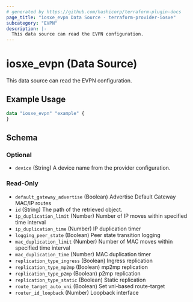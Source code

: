 ```yaml
---
# generated by https://github.com/hashicorp/terraform-plugin-docs
page_title: "iosxe_evpn Data Source - terraform-provider-iosxe"
subcategory: "EVPN"
description: |-
  This data source can read the EVPN configuration.
---
```


# iosxe_evpn (Data Source)

This data source can read the EVPN configuration.

## Example Usage

```terraform
data "iosxe_evpn" "example" {
}
```

<!-- schema generated by tfplugindocs -->
## Schema

### Optional

- `device` (String) A device name from the provider configuration.

### Read-Only

- `default_gateway_advertise` (Boolean) Advertise Default Gateway MAC/IP routes
- `id` (String) The path of the retrieved object.
- `ip_duplication_limit` (Number) Number of IP moves within specified time interval
- `ip_duplication_time` (Number) IP duplication timer
- `logging_peer_state` (Boolean) Peer state transition logging
- `mac_duplication_limit` (Number) Number of MAC moves within specified time interval
- `mac_duplication_time` (Number) MAC duplication timer
- `replication_type_ingress` (Boolean) Ingress replication
- `replication_type_mp2mp` (Boolean) mp2mp replication
- `replication_type_p2mp` (Boolean) p2mp replication
- `replication_type_static` (Boolean) Static replication
- `route_target_auto_vni` (Boolean) Set vni-based route-target
- `router_id_loopback` (Number) Loopback interface


